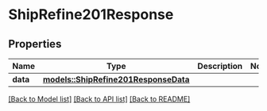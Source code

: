 # ShipRefine201Response

## Properties

Name | Type | Description | Notes
------------ | ------------- | ------------- | -------------
**data** | [**models::ShipRefine201ResponseData**](Ship_Refine_201_Response_data.md) |  | 

[[Back to Model list]](../README.md#documentation-for-models) [[Back to API list]](../README.md#documentation-for-api-endpoints) [[Back to README]](../README.md)


